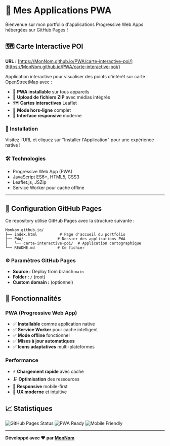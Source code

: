# 🚀 Mes Applications PWA

Bienvenue sur mon portfolio d'applications Progressive Web Apps hébergées sur GitHub Pages !

## 🗺️ **Carte Interactive POI**

**URL :** [https://MonNom.github.io/PWA/carte-interactive-poi/](https://MonNom.github.io/PWA/carte-interactive-poi/)

Application interactive pour visualiser des points d'intérêt sur carte OpenStreetMap avec :
- 📱 **PWA installable** sur tous appareils
- 📁 **Upload de fichiers ZIP** avec médias intégrés
- 🗺️ **Cartes interactives** Leaflet
- 📴 **Mode hors-ligne** complet
- 🎯 **Interface responsive** moderne

### 📲 Installation
Visitez l'URL et cliquez sur "Installer l'Application" pour une expérience native !

### 🛠️ Technologies
- Progressive Web App (PWA)
- JavaScript ES6+, HTML5, CSS3
- Leaflet.js, JSZip
- Service Worker pour cache offline

---

## 🔧 Configuration GitHub Pages

Ce repository utilise GitHub Pages avec la structure suivante :
```
MonNom.github.io/
├── index.html          # Page d'accueil du portfolio
├── PWA/               # Dossier des applications PWA
│   └── carte-interactive-poi/  # Application cartographique
└── README.md          # Ce fichier
```

### ⚙️ Paramètres GitHub Pages
- **Source :** Deploy from branch `main`
- **Folder :** `/` (root)
- **Custom domain :** (optionnel)

## 🌟 Fonctionnalités

### PWA (Progressive Web App)
- ✅ **Installable** comme application native
- ✅ **Service Worker** pour cache intelligent
- ✅ **Mode offline** fonctionnel
- ✅ **Mises à jour automatiques**
- ✅ **Icons adaptatives** multi-plateformes

### Performance
- ⚡ **Chargement rapide** avec cache
- 🗜️ **Optimisation** des ressources
- 📱 **Responsive** mobile-first
- 🎯 **UX moderne** et intuitive

## 📈 Statistiques

![GitHub Pages Status](https://img.shields.io/badge/GitHub%20Pages-Active-green)
![PWA Ready](https://img.shields.io/badge/PWA-Ready-blue)
![Mobile Friendly](https://img.shields.io/badge/Mobile-Friendly-orange)

---

**Développé avec ❤️ par [MonNom](https://github.com/MonNom)**
